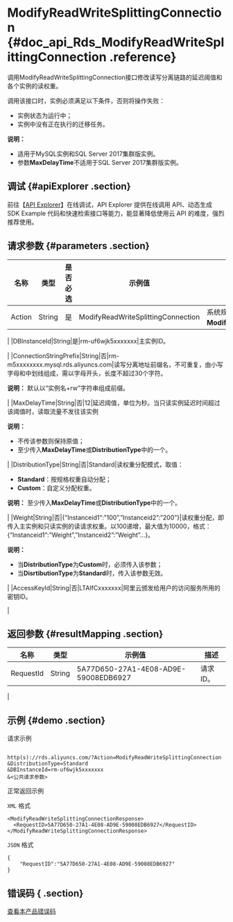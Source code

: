 # ModifyReadWriteSplittingConnection {#doc_api_Rds_ModifyReadWriteSplittingConnection .reference}

调用ModifyReadWriteSplittingConnection接口修改读写分离链路的延迟阈值和各个实例的读权重。

调用该接口时，实例必须满足以下条件，否则将操作失败：

-   实例状态为运行中；
-   实例中没有正在执行的迁移任务。

**说明：** 

-   适用于MySQL实例和SQL Server 2017集群版实例。
-   参数**MaxDelayTime**不适用于SQL Server 2017集群版实例。

## 调试 {#apiExplorer .section}

前往【[API Explorer](https://api.aliyun.com/#product=Rds&api=ModifyReadWriteSplittingConnection)】在线调试，API Explorer 提供在线调用 API、动态生成 SDK Example 代码和快速检索接口等能力，能显著降低使用云 API 的难度，强烈推荐使用。

## 请求参数 {#parameters .section}

|名称|类型|是否必选|示例值|描述|
|--|--|----|---|--|
|Action|String|是|ModifyReadWriteSplittingConnection|系统规定参数，取值：**ModifyReadWriteSplittingConnection**。

 |
|DBInstanceId|String|是|rm-uf6wjk5xxxxxxx|主实例ID。

 |
|ConnectionStringPrefix|String|否|rm-m5xxxxxxxx.mysql.rds.aliyuncs.com|读写分离地址前缀名，不可重复，由小写字母和中划线组成，需以字母开头，长度不超过30个字符。

 **说明：** 默认以“实例名+rw”字符串组成前缀。

 |
|MaxDelayTime|String|否|12|延迟阈值，单位为秒。当只读实例延迟时间超过该阈值时，读取流量不发往该实例

 **说明：** 

-   不传该参数则保持原值；
-   至少传入**MaxDelayTime**或**DistributionType**中的一个。

 |
|DistributionType|String|否|Standard|读权重分配模式，取值：

 -   **Standard**：按规格权重自动分配；
-   **Custom**：自定义分配权重。

 **说明：** 至少传入**MaxDelayTime**或**DistributionType**中的一个。

 |
|Weight|String|否|\{“Instanceid1“:”100”,”Instanceid2”:”200”\}|读权重分配，即传入主实例和只读实例的读请求权重。以100递增，最大值为10000，格式：\{“Instanceid1“:”Weight”,”Instanceid2”:”Weight”...\}。

 **说明：** 

-   当**DistributionType**为**Custom**时，必须传入该参数；
-   当**DisrtibutionType**为**Standard**时，传入该参数无效。

 |
|AccessKeyId|String|否|LTAIfCxxxxxxx|阿里云颁发给用户的访问服务所用的密钥ID。

 |

## 返回参数 {#resultMapping .section}

|名称|类型|示例值|描述|
|--|--|---|--|
|RequestId|String|5A77D650-27A1-4E08-AD9E-59008EDB6927|请求ID。

 |

## 示例 {#demo .section}

请求示例

``` {#request_demo}

http(s)://rds.aliyuncs.com/?Action=ModifyReadWriteSplittingConnection
&DistributionType=Standard
&DBInstanceId=rm-uf6wjk5xxxxxxx
&<公共请求参数>

```

正常返回示例

`XML` 格式

``` {#xml_return_success_demo}
<ModifyReadWriteSplittingConnectionResponse>
  <RequestID>5A77D650-27A1-4E08-AD9E-59008EDB6927</RequestID>
</ModifyReadWriteSplittingConnectionResponse>

```

`JSON` 格式

``` {#json_return_success_demo}
{
	"RequestID":"5A77D650-27A1-4E08-AD9E-59008EDB6927"
}
```

## 错误码 { .section}

[查看本产品错误码](https://error-center.aliyun.com/status/product/Rds)

